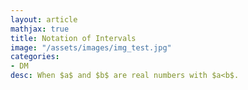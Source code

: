 ```yaml
---
layout: article
mathjax: true
title: Notation of Intervals
image: "/assets/images/img_test.jpg"
categories:
- DM
desc: When $a$ and $b$ are real numbers with $a<b$.

































































































































































































































































































































































 
imagealt: 
---
```


When $a$ and $b$ are real numbers with $a<b$.


































































































































































































































































































































































$$[a, b] = \{ x\ |\ a \le x \le b \}$$

































































































































































































































































































































































$$[a, b) = \{ x\ |\ a \le x < b \}$$

































































































































































































































































































































































$$(a, b] = \{ x\ |\ a < x \le b \}$$

































































































































































































































































































































































$$(a, b) = \{ x\ |\ a < x < b \}$$
































































































































































































































































































































































